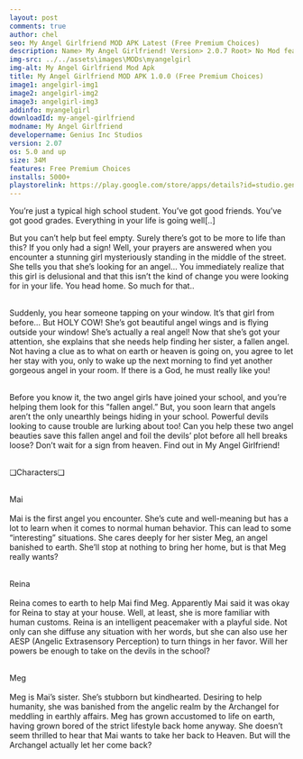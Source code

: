 ```yaml
---
layout: post
comments: true
author: chel
seo: My Angel Girlfriend MOD APK Latest (Free Premium Choices)
description: Name> My Angel Girlfriend! Version> 2.0.7 Root> No Mod features> Free Premium Choices Preview Tutorial Install> Install Steps> Download
img-src: ../../assets\images\MODs\myangelgirl
img-alt: My Angel Girlfriend Mod Apk
title: My Angel Girlfriend MOD APK 1.0.0 (Free Premium Choices)
image1: angelgirl-img1
image2: angelgirl-img2
image3: angelgirl-img3
addinfo: myangelgirl
downloadId: my-angel-girlfriend
modname: My Angel Girlfriend
developername: Genius Inc Studios
version: 2.07
os: 5.0 and up
size: 34M
features: Free Premium Choices
installs: 5000+
playstorelink: https://play.google.com/store/apps/details?id=studio.genius.angelgirl
---
```

<p>You’re just a typical high school student. You’ve got good friends. You’ve got good grades. Everything in your life is going well[..]

But you can’t help but feel empty. Surely there’s got to be more to life than this? If you only had a sign! Well, your prayers are answered when you encounter a stunning girl mysteriously standing in the middle of the street. She tells you that she’s looking for an angel… You immediately realize that this girl is delusional and that this isn’t the kind of change you were looking for in your life. You head home. So much for that..<br><br>

Suddenly, you hear someone tapping on your window. It’s that girl from before… But HOLY COW! She’s got beautiful angel wings and is flying outside your window! She’s actually a real angel! Now that she’s got your attention, she explains that she needs help finding her sister, a fallen angel. Not having a clue as to what on earth or heaven is going on, you agree to let her stay with you, only to wake up the next morning to find yet another gorgeous angel in your room. If there is a God, he must really like you!<br><br>

Before you know it, the two angel girls have joined your school, and you’re helping them look for this ”fallen angel.” But, you soon learn that angels aren’t the only unearthly beings hiding in your school. Powerful devils looking to cause trouble are lurking about too! Can you help these two angel beauties save this fallen angel and foil the devils’ plot before all hell breaks loose? Don’t wait for a sign from heaven. Find out in My Angel Girlfriend!<br><br>

❏Characters❏<br><br>

Mai<br><br>
Mai is the first angel you encounter. She’s cute and well-meaning but has a lot to learn when it comes to normal human behavior. This can lead to some “interesting” situations. She cares deeply for her sister Meg, an angel banished to earth. She’ll stop at nothing to bring her home, but is that Meg really wants?<br><br>

Reina<br><br>
Reina comes to earth to help Mai find Meg. Apparently Mai said it was okay for Reina to stay at your house. Well, at least, she is more familiar with human customs. Reina is an intelligent peacemaker with a playful side. Not only can she diffuse any situation with her words, but she can also use her AESP (Angelic Extrasensory Perception) to turn things in her favor. Will her powers be enough to take on the devils in the school?<br><br>

Meg<br><br>
Meg is Mai’s sister. She’s stubborn but kindhearted. Desiring to help humanity, she was banished from the angelic realm by the Archangel for meddling in earthly affairs. Meg has grown accustomed to life on earth, having grown bored of the strict lifestyle back home anyway. She doesn’t seem thrilled to hear that Mai wants to take her back to Heaven. But will the Archangel actually let her come back?</p>